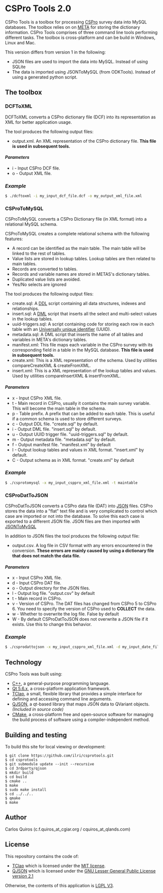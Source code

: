 # CSPro Tools 2.0
CSPro Tools is a toolbox for processing [CSPro](https://www.census.gov/population/international/software/cspro/) survey data into MySQL databases. The toolbox relies on on [META](https://github.com/ilri/meta) for storing the dictionary information. CSPro Tools comprises of three command line tools performing different tasks. The toolbox is cross-platform and can be build in Windows, Linux and Mac.

This version differs from version 1 in the following:
 - JSON files are used to import the data into MySQL. Instead of using SQLite
 - The data is imported using JSONToMySQL (from ODKTools). Instead of using a generated python script.

## The toolbox

### DCFToXML
DCFToXML converts a CSPro dictionary file (DCF) into its representation as XML for better application usage.

 The tool produces the following output files:
 - output.xml. An XML representation of the CSPro dictionary file. **This file is used in subsequent tools.**

  #### *Parameters*
  - i - Input CSPro DCF file.
  - o - Output XML file.

 ### *Example*
  ```sh
$ ./dcftoxml -i my_input_dcf_file.dcf -o my_output_xml_file.xml
```


### CSProToMySQL
CSProToMySQL converts a CSPro Dictionary file (in XML format) into a relational MySQL schema.

 CSProToMySQL creates a complete relational schema with the following features:
 - A record can be identified as the main table. The main table will be linked to the rest of tables.
 - Value lists are stored in lookup tables. Lookup tables are then related to main tables.
 - Records are converted to tables.
 - Records and variable names are stored in METAS's dictionary tables.
 - Duplicated value lists are avoided.
 - Yes/No selects are ignored

 The tool produces the following output files:
 - create.sql: A [DDL](http://en.wikipedia.org/wiki/Data_definition_language) script containing all data structures, indexes and relationships.
 - insert.sql: A [DML](http://en.wikipedia.org/wiki/Data_manipulation_language) script that inserts all the select and multi-select values in the lookup tables.
 - uuid-triggers.sql: A script containing code for storing each row in each table with an [Universally unique identifier](http://en.wikipedia.org/wiki/Universally_unique_identifier) (UUID).
 - metadata.sql: A DML script that inserts the name of all tables and variables in META's dictionary tables.
 - manifest.xml: This file maps each variable in the CSPro survey with its corresponding field in a table in the MySQL database. **This file is used in subsequent tools.**
 - create.xml: This is a XML representation of the schema. Used by utilities compareCreateXML & createFromXML.
 - insert.xml: This is a XML representation of the lookup tables and values. Used by utilities compareInsertXML & insertFromXML.

  #### *Parameters*
  - x - Input CSPro XML file.  
  - t - Main record in CSPro, usually it contains the main survey variable. This will become the main table in the schema.
  - p - Table prefix. A prefix that can be added to each table. This is useful if a common schema is used to store different surveys.
  - c - Output DDL file. "create.sql" by default.
  - i - Output DML file. "insert.sql" by default.
  - u - Output UUID trigger file. "uuid-triggers.sql" by default.  
  - m - Output metadata file. "metadata.sql" by default.  
  - f - Output manifest file. "manifest.xml" by default  
  - I - Output lookup tables and values in XML format. "insert.xml" by default.
  - C - Output schema as in XML format. "create.xml" by default


 ### *Example*
  ```sh
$ ./csprotomysql -x my_input_csppro_xml_file.xml -t maintable
```

### CSProDatToJSON
CSProDatToJSON converts a CSPro data file (DAT) into [JSON](https://en.wikipedia.org/wiki/JSON) files. CSPro stores the data into a "flat" text file and is very complicated to control which case are imported or not into the database. To solve this each case is exported to a different JSON file. JSON files are then imported with [JSONToMySQL](https://github.com/ilri/odktools)

 In addition to JSON files the tool produces the following output file:
 - output.csv. A log file in CSV format with any errors encountered in the conversion. **These errors are mainly caused by using a dictionary file that does not match the data file.**

 #### *Parameters*
  - x - Input CSPro XML file.
  - d - Input CSPro DAT file.
  - o - Output directory for the JSON files.
  - l - Output log file. "output.csv" by default
  - t - Main record in CSPro.
  - v - Version of CSPro. The DAT files has changed from CSPro 5 to CSPro 6. You need to specify the version of CSPro used to **COLLECT** the data.
  - w - Whether to overwrite the log file. False by default
  - W - By default CSProDatToJSON does not overwrite a JSON file if it exists. Use this to change this behavior.

 ### *Example*
  ```sh
$ ./csprodattojson -x my_input_csppro_xml_file.xml -d my_input_date_file.dat -v 5 -o /where/to/save/the/jsons -t my_main_record
```

## Technology
CSPro Tools was built using:

- [C++](https://isocpp.org/), a general-purpose programming language.
- [Qt 5.6.x](https://www.qt.io/), a cross-platform application framework.
- [TClap](http://tclap.sourceforge.net/), a small, flexible library that provides a simple interface for defining and accessing command line arguments.
- [QJSON](https://github.com/flavio/qjson), a qt-based library that maps JSON data to QVariant objects. *(Included in source code)*
- [CMake](http://www.cmake.org/), a cross-platform free and open-source software for managing the build process of software using a compiler-independent method.


## Building and testing
To build this site for local viewing or development:

    $ git clone https://github.com/ilri/csprotools.git
    $ cd csprotools
    $ git submodule update --init --recursive
    $ cd 3rdparty/qjson
    $ mkdir build
    $ cd build
    $ cmake ..
    $ make
    $ sudo make install
    $ cd ../../..
    $ qmake
    $ make

## Author
Carlos Quiros (c.f.quiros_at_cgiar.org / cquiros_at_qlands.com)

## License
This repository contains the code of:

- [TClap](http://tclap.sourceforge.net/) which is licensed under the [MIT license](https://raw.githubusercontent.com/twbs/bootstrap/master/LICENSE).
- [QJSON](https://github.com/flavio/qjson) which is licensed under the [GNU Lesser General Public License version 2.1](http://www.gnu.org/licenses/old-licenses/lgpl-2.1.en.html)

Otherwise, the contents of this application is [LGPL V3](https://www.gnu.org/licenses/lgpl-3.0.en.html).

